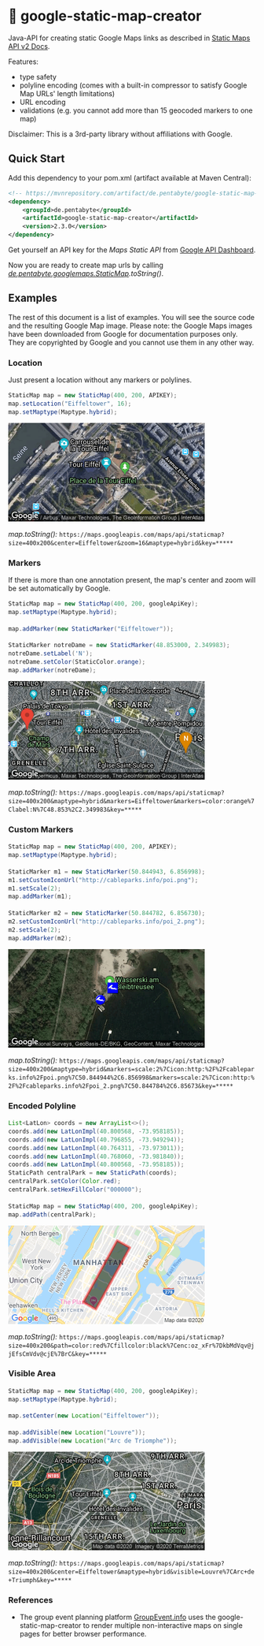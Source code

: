 # :round_pushpin: google-static-map-creator

Java-API for creating static Google Maps links as described in [Static Maps API v2 Docs](https://developers.google.com/maps/documentation/maps-static/dev-guide).

Features:
- type safety
- polyline encoding (comes with a built-in compressor to satisfy Google Map URLs' length limitations)
- URL encoding
- validations (e.g. you cannot add more than 15 geocoded markers to one map) 

Disclaimer: This is a 3rd-party library without affiliations with Google.

## Quick Start

Add this dependency to your pom.xml (artifact available at Maven Central):

```xml
<!-- https://mvnrepository.com/artifact/de.pentabyte/google-static-map-creator -->
<dependency>
    <groupId>de.pentabyte</groupId>
    <artifactId>google-static-map-creator</artifactId>
    <version>2.3.0</version>
</dependency>
```

Get yourself an API key for the *Maps Static API* from [Google API Dashboard](https://console.cloud.google.com/apis/).

Now you are ready to create map urls by calling _[de.pentabyte.googlemaps.StaticMap](/src/main/java/de/pentabyte/googlemaps/StaticMap.java).toString()_.

## Examples

The rest of this document is a list of examples. You will see the source code and the resulting Google Map image. Please note: the Google Maps images have been downloaded from Google for documentation purposes only. They are copyrighted by Google and you cannot use them in any other way.

### Location

Just present a location without any markers or polylines.

```java
StaticMap map = new StaticMap(400, 200, APIKEY);
map.setLocation("Eiffeltower", 16);
map.setMaptype(Maptype.hybrid);
```
![Location](src/test/resources/location.png)

_map.toString():_ `https://maps.googleapis.com/maps/api/staticmap?size=400x200&center=Eiffeltower&zoom=16&maptype=hybrid&key=*****`

### Markers

If there is more than one annotation present, the map's center and zoom will be set automatically by Google.

```java
StaticMap map = new StaticMap(400, 200, googleApiKey);
map.setMaptype(Maptype.hybrid);

map.addMarker(new StaticMarker("Eiffeltower"));

StaticMarker notreDame = new StaticMarker(48.853000, 2.349983);
notreDame.setLabel('N');
notreDame.setColor(StaticColor.orange);
map.addMarker(notreDame);
```
![Markers](src/test/resources/markers.png)

_map.toString():_ `https://maps.googleapis.com/maps/api/staticmap?size=400x200&maptype=hybrid&markers=Eiffeltower&markers=color:orange%7Clabel:N%7C48.853%2C2.349983&key=*****`

### Custom Markers

```java
StaticMap map = new StaticMap(400, 200, APIKEY);
map.setMaptype(Maptype.hybrid);

StaticMarker m1 = new StaticMarker(50.844943, 6.856998);
m1.setCustomIconUrl("http://cableparks.info/poi.png");
m1.setScale(2);
map.addMarker(m1);

StaticMarker m2 = new StaticMarker(50.844782, 6.856730);
m2.setCustomIconUrl("http://cableparks.info/poi_2.png");
m2.setScale(2);
map.addMarker(m2);
```
![Custom Markers](src/test/resources/customMarkers.png)

_map.toString():_ `https://maps.googleapis.com/maps/api/staticmap?size=400x200&maptype=hybrid&markers=scale:2%7Cicon:http:%2F%2Fcableparks.info%2Fpoi.png%7C50.844944%2C6.856998&markers=scale:2%7Cicon:http:%2F%2Fcableparks.info%2Fpoi_2.png%7C50.844784%2C6.85673&key=*****`

### Encoded Polyline

```java
List<LatLon> coords = new ArrayList<>();
coords.add(new LatLonImpl(40.800568, -73.958185));
coords.add(new LatLonImpl(40.796855, -73.949294));
coords.add(new LatLonImpl(40.764311, -73.973011));
coords.add(new LatLonImpl(40.768060, -73.981840));
coords.add(new LatLonImpl(40.800568, -73.958185));
StaticPath centralPark = new StaticPath(coords);
centralPark.setColor(Color.red);
centralPark.setHexFillColor("000000");

StaticMap map = new StaticMap(400, 200, googleApiKey);
map.addPath(centralPark);
```
![Encoded Polyline](src/test/resources/encodedPolyline.png)

_map.toString():_ `https://maps.googleapis.com/maps/api/staticmap?size=400x200&path=color:red%7Cfillcolor:black%7Cenc:oz_xFr%7DkbMdVqv@jjEfsCmVdv@cjE%7BrC&key=*****`
### Visible Area

```java
StaticMap map = new StaticMap(400, 200, googleApiKey);
map.setMaptype(Maptype.hybrid);

map.setCenter(new Location("Eiffeltower"));

map.addVisible(new Location("Louvre"));
map.addVisible(new Location("Arc de Triomphe"));
```
![Visible Area](src/test/resources/visibles.png)

_map.toString():_ `https://maps.googleapis.com/maps/api/staticmap?size=400x200&center=Eiffeltower&maptype=hybrid&visible=Louvre%7CArc+de+Triumph&key=*****`

### References

* The group event planning platform [GroupEvent.info](https://groupevent.info) uses the google-static-map-creator to render multiple non-interactive maps on single pages for better browser performance.
